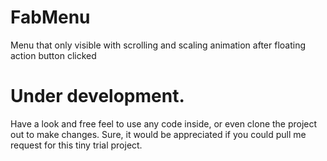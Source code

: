 # FabMenu
Menu that only visible with scrolling and scaling animation after floating action button clicked

# Under development. 
Have a look and free feel to use any code inside, or even clone the project out to make changes. 
Sure, it would be appreciated if you could pull me request for this tiny trial project. 
